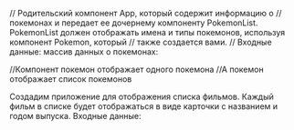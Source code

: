 // Родительский компонент App, который содержит информацию о 
// покемонах и передает ее дочернему компоненту PokemonList. PokemonList должен отображать имена и типы покемонов, используя компонент Pokemon, который 
// также создается вами.
// Входные данные: массив данных о покемонах:

//Компонент покемон отображает одного покемона 
//А покемон отображает список покемонов 


Создадим приложение для отображения списка фильмов. Каждый фильм в списке будет отображаться в виде карточки с названием и годом выпуска.
Входные данные:
